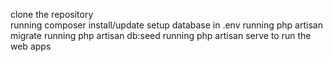 clone the repository 
<br>
running composer install/update
setup database in .env
running php artisan migrate
running php artisan db:seed
running php artisan serve to run the web apps
